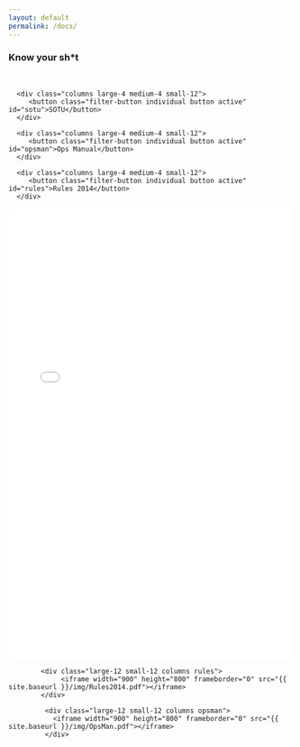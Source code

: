```yaml
---
layout: default
permalink: /docs/
---
```


<script type="text/javascript">

$(".filter-button").on("click", function(){
  console.log(this.id);
  var className = "." + this.id; 
console.log(className);
$(className).toggle();
//.toggleClass("active")
});
</script>



<h3>Know your sh*t</h3>
<br>

<div class="row">

      <div class="columns large-4 medium-4 small-12">
         <button class="filter-button individual button active" id="sotu">SOTU</button>
      </div>   
      
      <div class="columns large-4 medium-4 small-12">   
         <button class="filter-button individual button active" id="opsman">Ops Manual</button>
      </div>   
       
      <div class="columns large-4 medium-4 small-12">  
         <button class="filter-button individual button active" id="rules">Rules 2014</button>
      </div>
</div> <!-- end row -->  


 <div class="row gallery">
            <div class="large-12 small-12 columns sotu">
               <iframe width="900" height="800" frameborder="0" src="{{ site.baseurl }}/img/SOTU2014.pdf"></iframe>
            </div>

            <div class="large-12 small-12 columns rules">
                 <iframe width="900" height="800" frameborder="0" src="{{ site.baseurl }}/img/Rules2014.pdf"></iframe>
            </div>

             <div class="large-12 small-12 columns opsman">
               <iframe width="900" height="800" frameborder="0" src="{{ site.baseurl }}/img/OpsMan.pdf"></iframe>
             </div>
</div> <!-- end row -->